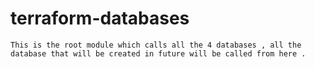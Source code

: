 # terraform-databases

```
This is the root module which calls all the 4 databases , all the database that will be created in future will be called from here .
```